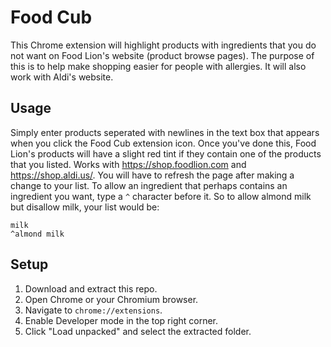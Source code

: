# Food Cub

This Chrome extension will highlight products with ingredients that you do not want on Food Lion's website (product browse pages). The purpose of this is to help make shopping easier for people with allergies. It will also work with Aldi's website.

## Usage

Simply enter products seperated with newlines in the text box that appears when you click the Food Cub extension icon. Once you've done this, Food Lion's products will have a slight red tint if they contain one of the products that you listed. Works with https://shop.foodlion.com and https://shop.aldi.us/. You will have to refresh the page after making a change to your list. To allow an ingredient that perhaps contains an ingredient you want, type a `^` character before it. So to allow almond milk but disallow milk, your list would be:
```
milk
^almond milk
```

## Setup

1. Download and extract this repo.
2. Open Chrome or your Chromium browser.
3. Navigate to `chrome://extensions`.
4. Enable Developer mode in the top right corner.
5. Click "Load unpacked" and select the extracted folder.
